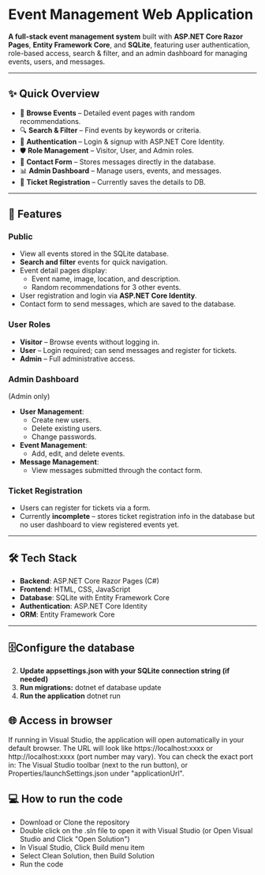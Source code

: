 # Event Management Web Application

**A full-stack event management system** built with **ASP.NET Core Razor Pages**, **Entity Framework Core**, and **SQLite**, featuring user authentication, role-based access, search & filter, and an admin dashboard for managing events, users, and messages.  

---

## ✨ Quick Overview
- 🎫 **Browse Events** – Detailed event pages with random recommendations.
- 🔍 **Search & Filter** – Find events by keywords or criteria.
- 🔐 **Authentication** – Login & signup with ASP.NET Core Identity.
- 🛡 **Role Management** – Visitor, User, and Admin roles.
- 📩 **Contact Form** – Stores messages directly in the database.
- 📊 **Admin Dashboard** – Manage users, events, and messages.
- 📝 **Ticket Registration** – Currently saves the details to DB.

---

## 📌 Features

### **Public**
- View all events stored in the SQLite database.
- **Search and filter** events for quick navigation.
- Event detail pages display:
  - Event name, image, location, and description.
  - Random recommendations for 3 other events.
- User registration and login via **ASP.NET Core Identity**.
- Contact form to send messages, which are saved to the database.

### **User Roles**
- **Visitor** – Browse events without logging in.
- **User** – Login required; can send messages and register for tickets.
- **Admin** – Full administrative access.

### **Admin Dashboard**  
(Admin only)
- **User Management**:
  - Create new users.
  - Delete existing users.
  - Change passwords.
- **Event Management**:
  - Add, edit, and delete events.
- **Message Management**:
  - View messages submitted through the contact form.

### **Ticket Registration**
- Users can register for tickets via a form.
- Currently **incomplete** – stores ticket registration info in the database but no user dashboard to view registered events yet.

---

## 🛠️ Tech Stack

- **Backend**: ASP.NET Core Razor Pages (C#)
- **Frontend**: HTML, CSS, JavaScript
- **Database**: SQLite with Entity Framework Core
- **Authentication**: ASP.NET Core Identity
- **ORM**: Entity Framework Core

---

## 🗄️Configure the database

2. **Update appsettings.json with your SQLite connection string (if needed)**
3. **Run migrations:**
dotnet ef database update
3. **Run the application**
dotnet run

## 🌐 Access in browser

If running in Visual Studio, the application will open automatically in your default browser.
The URL will look like https://localhost:xxxx or http://localhost:xxxx (port number may vary).
You can check the exact port in: 
The Visual Studio toolbar (next to the run button), or
Properties/launchSettings.json under "applicationUrl".

## 💻 How to run the code

- Download or Clone the repository
- Double click on the .sln file to open it with Visual Studio (or Open Visual Studio and Click "Open Solution")
- In Visual Studio, Click Build menu item 
- Select Clean Solution, then Build Solution 
- Run the code
